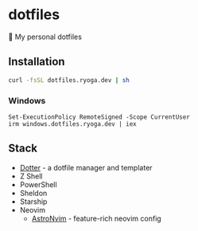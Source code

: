 # dotfiles

🧊 My personal dotfiles

## Installation

```sh
curl -fsSL dotfiles.ryoga.dev | sh
```

### Windows

```pwsh
Set-ExecutionPolicy RemoteSigned -Scope CurrentUser
irm windows.dotfiles.ryoga.dev | iex
```

## Stack

- [Dotter](https://github.com/SuperCuber/dotter) - a dotfile manager and templater
- Z Shell
- PowerShell
- Sheldon
- Starship
- Neovim
  - [AstroNvim](https://astronvim.com/) - feature-rich neovim config
